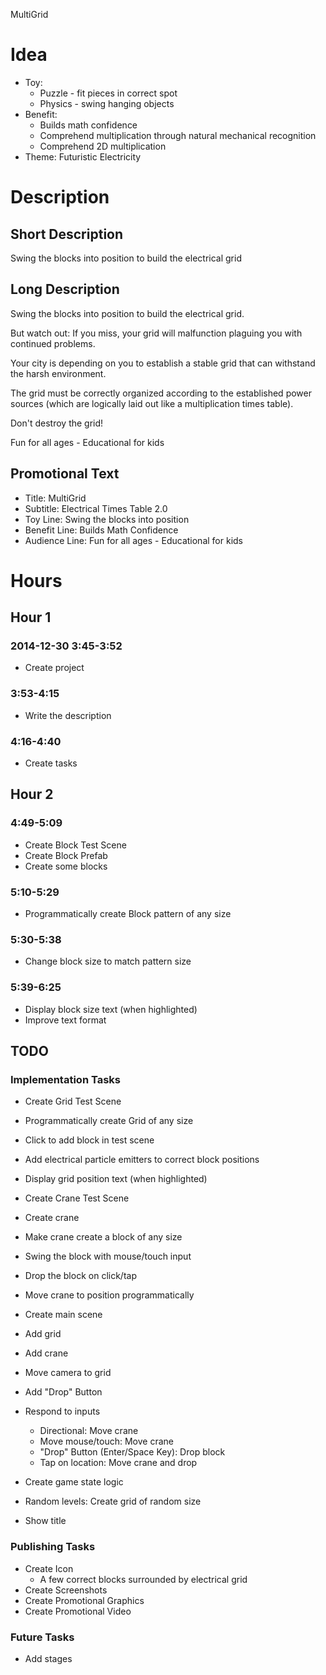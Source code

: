 MultiGrid

# Idea

- Toy: 
	- Puzzle - fit pieces in correct spot
	- Physics - swing hanging objects
- Benefit: 
	- Builds math confidence
	- Comprehend multiplication through natural mechanical recognition
	- Comprehend 2D multiplication
- Theme: Futuristic Electricity

# Description

## Short Description

Swing the blocks into position to build the electrical grid

## Long Description

Swing the blocks into position to build the electrical grid.

But watch out: If you miss, your grid will malfunction plaguing you with continued problems.

Your city is depending on you to establish a stable grid that can withstand the harsh environment.

The grid must be correctly organized according to the established power sources (which are  logically laid out like a multiplication times table).

Don't destroy the grid!

Fun for all ages - Educational for kids


## Promotional Text

- Title: MultiGrid
- Subtitle: Electrical Times Table 2.0
- Toy Line: Swing the blocks into position
- Benefit Line: Builds Math Confidence
- Audience Line: Fun for all ages - Educational for kids

# Hours

## Hour 1

### 2014-12-30 3:45-3:52

- Create project

### 3:53-4:15

- Write the description

### 4:16-4:40

- Create tasks

## Hour 2

### 4:49-5:09

- Create Block Test Scene
- Create Block Prefab
- Create some blocks

### 5:10-5:29

- Programmatically create Block pattern of any size

### 5:30-5:38

- Change block size to match pattern size

### 5:39-6:25

- Display block size text (when highlighted)
- Improve text format


## TODO

### Implementation Tasks



- Create Grid Test Scene
- Programmatically create Grid of any size
- Click to add block in test scene
- Add electrical particle emitters to correct block positions
- Display grid position text (when highlighted)

- Create Crane Test Scene
- Create crane
- Make crane create a block of any size
- Swing the block with mouse/touch input
- Drop the block on click/tap
- Move crane to position programmatically

- Create main scene
- Add grid
- Add crane
- Move camera to grid
- Add "Drop" Button
- Respond to inputs
	- Directional: Move crane
	- Move mouse/touch: Move crane
	- "Drop" Button (Enter/Space Key): Drop block
	- Tap on location: Move crane and drop

- Create game state logic
- Random levels: Create grid of random size
- Show title

### Publishing Tasks

- Create Icon
	- A few correct blocks surrounded by electrical grid
- Create Screenshots
- Create Promotional Graphics
- Create Promotional Video


### Future Tasks

- Add stages